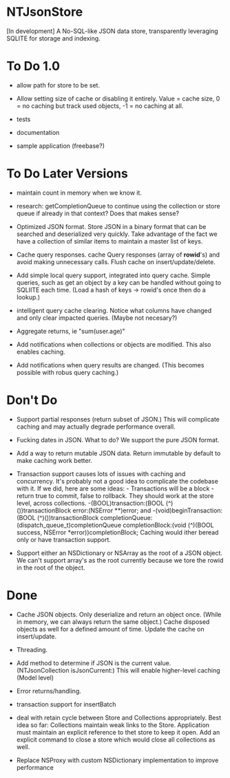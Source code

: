 NTJsonStore
===========

[In development] A No-SQL-like JSON data store, transparently leveraging SQLITE for storage and indexing.


To Do 1.0
=========

 - allow path for store to be set.
 
 - Allow setting size of cache or disabling it entirely. Value = cache size, 0 = no caching but track used objects, -1 = no caching at all.
 
 - tests
 
 - documentation

 - sample application (freebase?)


To Do Later Versions
====================

 - maintain count in memory when we know it.
 
 - research: getCompletionQueue to continue using the collection or store queue if already in that context? Does that makes sense?
 
 - Optimized JSON format. Store JSON in a binary format that can be searched and deserialized very quickly.
   Take advantage of the fact we have a collection of similar items to maintain a master list of keys.
   
 - Cache query responses. cache Query responses (array of __rowid__'s) and avoid making unnecessary calls. Flush cache on insert/update/delete.
 
 - Add simple local query support, integrated into query cache. Simple queries, such as get an object by a key can be handled without going to SQLIITE
   each time. (Load a hash of keys -> rowid's once then do a lookup.)
   
 - intelligent query cache clearing. Notice what columns have changed and only clear impacted queries. (Maybe not necesary?)

 - Aggregate returns, ie "sum(user.age)"
 
 - Add notifications when collections or objects are modified. This also enables caching.
 
 - Add notifications when query results are changed. (This becomes possible with robus query caching.)


Don't Do
========

 - Support partial responses (return subset of JSON.) This will complicate caching and may actually degrade performance overall.
 
 - Fucking dates in JSON. What to do? We support the pure JSON format.

 - Add a way to return mutable JSON data. Return immutable by default to make caching work better.
 
 - Transaction support causes lots of issues with caching and concurrency. It's probably not a good idea to complicate the codebase with it.
   If we did, here are some ideas:  - Transactions will be a block - return true to commit, false to rollback. They should work at the store level, across 
   collections. -(BOOL)transaction:(BOOL (^)())transactionBlock error:(NSError **)error; and -(void)beginTransaction:(BOOL (^)())transactionBlock completionQueue:(dispatch_queue_t)completionQueue completionBlock:(void (^)(BOOL success, NSError *error))completionBlock; Caching would ither beread only or have
   transaction support.
   
 - Support either an NSDictionary or NSArray as the root of a JSON object. We can't support array's as the root currently because we tore the rowid in the root
   of the object.
 


Done
====

 - Cache JSON objects. Only deserialize and return an object once. (While in memory, we can always return the same object.)
   Cache disposed objects as well for a defined amount of time. Update the cache on insert/update.
   
 - Threading.
 
  - Add method to determine if JSON is the current value. (NTJsonCollection isJsonCurrent:) This will enable higher-level caching (Model level)
 
  - Error returns/handling.
 
 - transaction support for insertBatch
 
  - deal with retain cycle between Store and Collections appropriately. Best idea so far: Collections maintain weak links to the Store. Application must
   maintain an explicit reference to thet store to keep it open. Add an explicit command to close a store which would close all collections as well.

 - Replace NSProxy with custom NSDictionary implementation to improve performance
 



 

